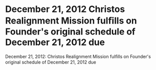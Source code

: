 # December 21, 2012 Christos Realignment Mission fulﬁlls on Founder's original schedule of December 21, 2012 due

December 21, 2012: Christos Realignment Mission fulﬁlls on Founder's original schedule of December 21, 2012 due